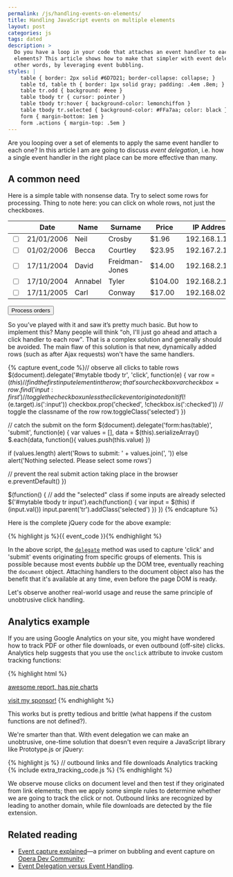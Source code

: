 ```yaml
---
permalink: /js/handling-events-on-elements/
title: Handling JavaScript events on multiple elements
layout: post
categories: js
tags: dated
description: >
  Do you have a loop in your code that attaches an event handler to each of the
  elements? This article shows how to make that simpler with event delegation — in
  other words, by leveraging event bubbling.
styles: |
    table { border: 2px solid #6D7D21; border-collapse: collapse; }
    table td, table th { border: 1px solid gray; padding: .4em .8em; }
    table tr.odd { background: #eee }
    table tbody tr { cursor: pointer }
    table tbody tr:hover { background-color: lemonchiffon }
    table tbody tr.selected { background-color: #FFa7aa; color: black }
    form { margin-bottom: 1em }
    form .actions { margin-top: .5em }
---
```


Are you looping over a set of elements to apply the same event handler to each one? In this article I am are going to discuss _event delegation_, i.e. how a single event handler in the right place can be more effective than many.

## A common need

Here is a simple table with nonsense data. Try to select some rows for processing. Thing to note here: you can click on whole rows, not just the checkboxes.

<div><form action=".">
  <table id="mytable" summary="nonsense data for JavaScript example">
    <thead>
      <tr><th></th><th>Date</th><th>Name</th><th>Surname</th><th>Price</th><th>IP Address</th></tr>
    </thead>
    <tbody>
      <tr><td><input name="order[]" type="checkbox" value="1" /></td><td>21/01/2006</td><td>Neil</td><td>Crosby</td><td class="numeric">$1.96</td><td>192.168.1.1</td></tr>
      <tr class="odd"><td><input name="order[]" type="checkbox" value="2" /></td><td>01/02/2006</td><td>Becca</td><td>Courtley</td><td class="numeric">$23.95</td><td>192.167.2.1</td></tr>
      <tr><td><input name="order[]" type="checkbox" value="3" /></td><td>17/11/2004</td><td>David</td><td>Freidman-Jones</td><td class="numeric">$14.00</td><td>192.168.2.1</td></tr>
      <tr class="odd"><td><input name="order[]" type="checkbox" value="4" /></td><td>17/10/2004</td><td>Annabel</td><td>Tyler</td><td class="numeric">$104.00</td><td>192.168.2.17</td></tr>
      <tr><td><input name="order[]" type="checkbox" value="5" /></td><td>17/11/2005</td><td>Carl</td><td>Conway</td><td class="numeric">$17.00</td><td>192.168.02.13</td></tr>
    </tbody>
  </table>
  
  <div class="actions">
    <input type="submit" value="Process orders" />
  </div>
</form></div>

So you’ve played with it and saw it’s pretty much basic. But how to implement this? Many people will think <q>oh, I'll just go ahead and attach a click handler to each row</q>. That is a complex solution and generally should be avoided. The main flaw of this solution is that new, dynamically added rows (such as after Ajax requests) won't have the same handlers.

{% capture event_code %}// observe all clicks to table rows
$(document).delegate('#mytable tbody tr', 'click', function(e) {
  var row = $(this)
  // find the first input element in the row; that's our checkbox
  var checkbox = row.find('input:first')
  // toggle the checkbox unless the click event originated on it
  if (!$(e.target).is(':input')) checkbox.prop('checked', !checkbox.is(':checked'))
  // toggle the classname of the row
  row.toggleClass('selected')
})

// catch the submit on the form
$(document).delegate('form:has(table)', 'submit', function(e) {
  var values = [], data = $(this).serializeArray()
  $.each(data, function(){ values.push(this.value) })

  if (values.length) alert('Rows to submit: ' + values.join(', '))
  else alert('Nothing selected. Please select some rows')

  // prevent the real submit action taking place in the browser
  e.preventDefault()
})

$(function() {
  // add the "selected" class if some inputs are already selected
  $('#mytable tbody tr input').each(function() {
    var input = $(this)
    if (input.val()) input.parent('tr').addClass('selected')
  })
})
{% endcapture %}

Here is the complete jQuery code for the above example:

{% highlight js %}{{ event_code }}{% endhighlight %}

In the above script, the [`delegate`][2] method was used to capture 'click' and 'submit' events originating from specific groups of elements. This is possible because most events _bubble_ up the DOM tree, eventually reaching the `document` object. Attaching handlers to the document object also has the benefit that it's available at any time, even before the page DOM is ready.

Let's observe another real-world usage and reuse the same principle of unobtrusive click handling.

## Analytics example

If you are using Google Analytics on your site, you might have wondered how to track PDF or other file downloads, or even outbound (off-site) clicks. Analytics help suggests that you use the `onclick` attribute to invoke custom tracking functions:

{% highlight html %}
<!-- file downloads: -->
<a href="report.pdf" onclick="trackFile(...); return false">awesome report, has pie charts</a>
<!-- outgoing clicks: -->
<a href="http://another-site.com" onclick="trackOutboundLink(...); return false">visit my sponsor!</a>
{% endhighlight %}

This works but is pretty tedious and brittle (what happens if the custom functions are not defined?).

We're smarter than that. With event delegation we can make an unobtrusive, one-time solution that doesn't even require a JavaScript library like Prototype.js or jQuery:

{% highlight js %}
// outbound links and file downloads Analytics tracking
{% include extra_tracking_code.js %}
{% endhighlight %}

We observe mouse clicks on document level and then test if they originated from link elements; then we apply some simple rules to determine whether we are going to track the click or not. Outbound links are recognized by leading to another domain, while file downloads are detected by the file extension.


## Related reading

* [Event capture explained][4]—a primer on bubbling and event capture on [Opera Dev Community][5];
* [Event Delegation versus Event Handling][7].


<script type="text/javascript" src="//ajax.googleapis.com/ajax/libs/jquery/1.6.1/jquery.min.js"></script>
<script type="text/javascript">
{{ event_code }}
</script>


[2]: http://api.jquery.com/delegate/
[4]: http://dev.opera.com/articles/view/event-capture-explained/
[5]: http://dev.opera.com/
[7]: http://icant.co.uk/sandbox/eventdelegation/
